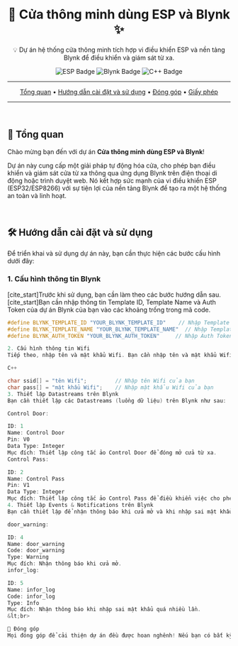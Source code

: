 <div align="center">
  <h1>🚪 Cửa thông minh dùng ESP và Blynk ✨</h1>
  <p>💡 Dự án hệ thống cửa thông minh tích hợp vi điều khiển ESP và nền tảng Blynk để điều khiển và giám sát từ xa.</p>

  <p>
    <img src="https://img.shields.io/badge/N%E1%BB%81n%20t%E1%BA%A3ng-ESP32%2FESP8266-blueviolet?style=for-the-badge&logo=espressif&logoColor=white" alt="ESP Badge">
    <img src="https://img.shields.io/badge/Giao%20ti%E1%BA%BFp-Blynk-brightgreen?style=for-the-badge&logo=blynk&logoColor=white" alt="Blynk Badge">
    <img src="https://img.shields.io/badge/Ng%C3%B4n%20ng%E1%BB%AF-C%2B%2B-blue?style=for-the-badge&logo=c%2B%2B&logoColor=white" alt="C++ Badge">
  </p>

  ---

  <p>
    <a href="#🚀-tổng-quan">Tổng quan</a> •
    <a href="#🛠️-hướng-dẫn-cài-đặt-và-sử-dụng">Hướng dẫn cài đặt và sử dụng</a> •
    <a href="#🤝-đóng-góp">Đóng góp</a> •
    <a href="#📄-giấy-phép">Giấy phép</a>
  </p>

  ---
</div>

<br>

## 🚀 Tổng quan

Chào mừng bạn đến với dự án **Cửa thông minh dùng ESP và Blynk**!

Dự án này cung cấp một giải pháp tự động hóa cửa, cho phép bạn điều khiển và giám sát cửa từ xa thông qua ứng dụng Blynk trên điện thoại di động hoặc trình duyệt web. Nó kết hợp sức mạnh của vi điều khiển ESP (ESP32/ESP8266) với sự tiện lợi của nền tảng Blynk để tạo ra một hệ thống an toàn và linh hoạt.

<br>

## 🛠️ Hướng dẫn cài đặt và sử dụng

Để triển khai và sử dụng dự án này, bạn cần thực hiện các bước cấu hình dưới đây:

### 1. Cấu hình thông tin Blynk

[cite_start]Trước khi sử dụng, bạn cần làm theo các bước hướng dẫn sau. [cite_start]Bạn cần nhập thông tin Template ID, Template Name và Auth Token của dự án Blynk của bạn vào các khoảng trống trong mã code.

```cpp
#define BLYNK_TEMPLATE_ID "YOUR_BLYNK_TEMPLATE_ID"    // Nhập Template ID của bạn
#define BLYNK_TEMPLATE_NAME "YOUR_BLYNK_TEMPLATE_NAME"  // Nhập Template Name của bạn
#define BLYNK_AUTH_TOKEN "YOUR_BLYNK_AUTH_TOKEN"     // Nhập Auth Token của bạn

2. Cấu hình thông tin Wifi
Tiếp theo, nhập tên và mật khẩu Wifi. Bạn cần nhập tên và mật khẩu Wifi mà thiết bị ESP sẽ kết nối vào các biến ssid và pass.

C++

char ssid[] = "tên Wifi";         // Nhập tên Wifi của bạn
char pass[] = "mật khẩu Wifi";    // Nhập mật khẩu Wifi của bạn
3. Thiết lập Datastreams trên Blynk
Bạn cần thiết lập các Datastreams (luồng dữ liệu) trên Blynk như sau:

Control Door:

ID: 1
Name: Control Door
Pin: V0
Data Type: Integer
Mục đích: Thiết lập công tắc ảo Control Door để đóng mở cửa từ xa.
Control Pass:

ID: 2
Name: Control Pass
Pin: V1
Data Type: Integer
Mục đích: Thiết lập công tắc ảo Control Pass để điều khiển việc cho phép và không cho phép nhập mật khẩu.
4. Thiết lập Events & Notifications trên Blynk
Bạn cần thiết lập để nhận thông báo khi cửa mở và khi nhập sai mật khẩu quá nhiều lần.

door_warning:

ID: 4
Name: door_warning
Code: door_warning
Type: Warning
Mục đích: Nhận thông báo khi cửa mở.
infor_log:

ID: 5
Name: infor_log
Code: infor_log
Type: Info
Mục đích: Nhận thông báo khi nhập sai mật khẩu quá nhiều lần.
&lt;br>

🤝 Đóng góp
Mọi đóng góp để cải thiện dự án đều được hoan nghênh! Nếu bạn có bất kỳ ý tưởng, đề xuất hoặc phát hiện lỗi nào, vui lòng tạo một pull request hoặc mở một vấn đề (issue) trên GitHub.
